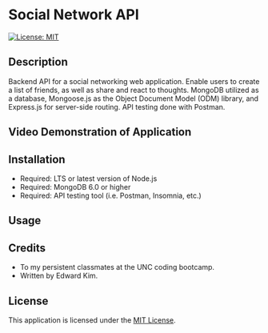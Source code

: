 # Social Network API
[![License: MIT](https://img.shields.io/badge/License-MIT-yellow.svg)](https://opensource.org/licenses/MIT)

## Description
Backend API for a social networking web application. Enable users to create a list of friends, as well as share and react to thoughts. MongoDB utilized as a database, Mongoose.js as the Object Document Model (ODM) library, and Express.js for server-side routing. API testing done with Postman.

## Video Demonstration of Application

## Installation
* Required: LTS or latest version of Node.js
* Required: MongoDB 6.0 or higher
* Required: API testing tool (i.e. Postman, Insomnia, etc.)

## Usage


## Credits
* To my persistent classmates at the UNC coding bootcamp.
* Written by Edward Kim.

## License
This application is licensed under the [MIT License](./LICENSE).